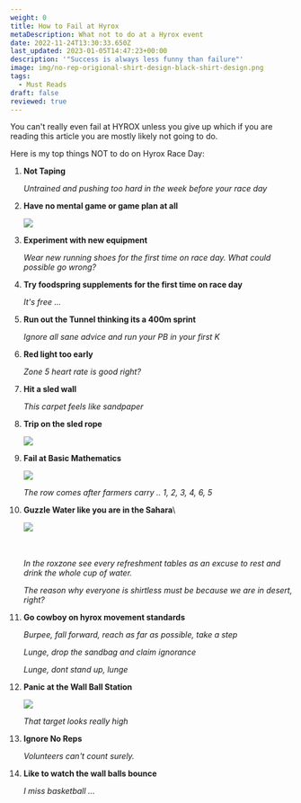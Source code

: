 ```yaml
---
weight: 0
title: How to Fail at Hyrox
metaDescription: What not to do at a Hyrox event
date: 2022-11-24T13:30:33.650Z
last_updated: 2023-01-05T14:47:23+00:00
description: '"Success is always less funny than failure"'
image: img/no-rep-origional-shirt-design-black-shirt-design.png
tags:
  - Must Reads
draft: false
reviewed: true
---
```

You can't really even fail at HYROX unless you give up which if you are reading this article you are mostly likely not going to do. 

Here is my top things NOT to do on Hyrox Race Day: 



1. **Not Taping**

   *Untrained and pushing too hard in the week before your race day*
2. **Have no mental game or game plan at all**

   ![](img/screenshot-2023-01-05-at-14.45.46.png)


3. **Experiment with new equipment**

   *Wear new running shoes for the first time on race day. What could possible go wrong?*
4. **Try foodspring supplements for the first time on race day**

   *It's free ...*
5. **Run out the Tunnel thinking its a 400m sprint**

   *Ignore all sane advice and run your PB in your first K*
6. **Red light too early**

   *Zone 5 heart rate is good right?*
7. **Hit a sled wall**

   *This carpet feels like sandpaper*
8. **Trip on the sled rope**

   ![](img/rope-feet.jpeg)
9. **Fail at Basic Mathematics**

   ![](img/8629_20221119_080602_259486466_socialmedia.jpg)

   *The row comes after farmers carry .. 1, 2, 3, 4, 6, 5*
10. **Guzzle Water like you are in the Sahara**\
    <div class="img-m">

    ![](img/8629_20221119_210308_259538092_original.jpg)

    *</div>*\
    \
    *In the roxzone see every refreshment tables as an excuse to rest and drink the whole cup of water.*

    *The reason why everyone is shirtless must be because we are in desert, right?*
11. **Go cowboy on hyrox movement standards**

    *Burpee, fall forward, reach as far as possible, take a step*

    *Lunge, drop the sandbag and claim ignorance*

    *Lunge, dont stand up, lunge*
12. **Panic at the Wall Ball Station**

    ![](img/img-20221124-wa0005.jpg)

    *That target looks really high*
13. **Ignore No Reps**

    *Volunteers can't count surely.*
14. **Like to watch the wall balls bounce**

    *I miss basketball ...*